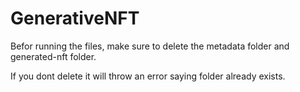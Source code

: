 # GenerativeNFT

Befor running the files,
make sure to delete the metadata folder and generated-nft folder.

If you dont delete it will throw an error saying 
folder already exists.
